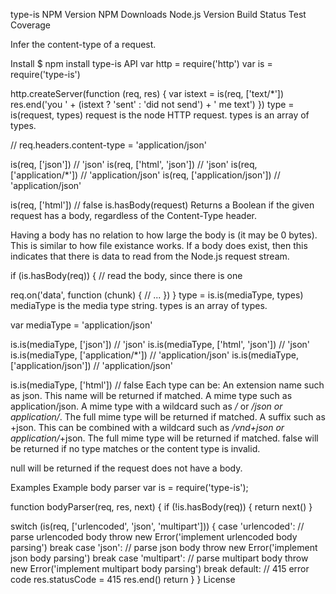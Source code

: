 type-is
NPM Version NPM Downloads Node.js Version Build Status Test Coverage

Infer the content-type of a request.

Install
$ npm install type-is
API
var http = require('http')
var is   = require('type-is')

http.createServer(function (req, res) {
  var istext = is(req, ['text/*'])
  res.end('you ' + (istext ? 'sent' : 'did not send') + ' me text')
})
type = is(request, types)
request is the node HTTP request. types is an array of types.

// req.headers.content-type = 'application/json'

is(req, ['json'])             // 'json'
is(req, ['html', 'json'])     // 'json'
is(req, ['application/*'])    // 'application/json'
is(req, ['application/json']) // 'application/json'

is(req, ['html']) // false
is.hasBody(request)
Returns a Boolean if the given request has a body, regardless of the Content-Type header.

Having a body has no relation to how large the body is (it may be 0 bytes). This is similar to how file existance works. If a body does exist, then this indicates that there is data to read from the Node.js request stream.

if (is.hasBody(req)) {
  // read the body, since there is one

  req.on('data', function (chunk) {
    // ...
  })
}
type = is.is(mediaType, types)
mediaType is the media type string. types is an array of types.

var mediaType = 'application/json'

is.is(mediaType, ['json'])             // 'json'
is.is(mediaType, ['html', 'json'])     // 'json'
is.is(mediaType, ['application/*'])    // 'application/json'
is.is(mediaType, ['application/json']) // 'application/json'

is.is(mediaType, ['html']) // false
Each type can be:
An extension name such as json. This name will be returned if matched.
A mime type such as application/json.
A mime type with a wildcard such as */* or */json or application/*. The full mime type will be returned if matched.
A suffix such as +json. This can be combined with a wildcard such as */vnd+json or application/*+json. The full mime type will be returned if matched.
false will be returned if no type matches or the content type is invalid.

null will be returned if the request does not have a body.

Examples
Example body parser
var is = require('type-is');

function bodyParser(req, res, next) {
  if (!is.hasBody(req)) {
    return next()
  }

  switch (is(req, ['urlencoded', 'json', 'multipart'])) {
    case 'urlencoded':
      // parse urlencoded body
      throw new Error('implement urlencoded body parsing')
      break
    case 'json':
      // parse json body
      throw new Error('implement json body parsing')
      break
    case 'multipart':
      // parse multipart body
      throw new Error('implement multipart body parsing')
      break
    default:
      // 415 error code
      res.statusCode = 415
      res.end()
      return
  }
}
License